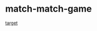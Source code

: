 # match-match-game

<a href="https://github.com/rolling-scopes-school/tasks/blob/2017-Q3/tasks/match-match-game.md">target</a>

